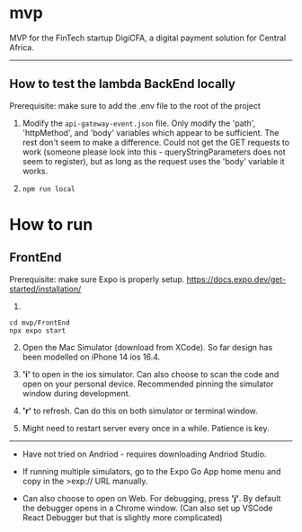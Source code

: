 # mvp

MVP for the FinTech startup DigiCFA, a digital payment solution for Central Africa. 

---

## How to test the lambda BackEnd locally

Prerequisite: make sure to add the .env file to the root of the project

1. Modify the ```api-gateway-event.json``` file. Only modify the 'path', 'httpMethod', and 'body' variables which appear to be sufficient. The rest don't seem to make a difference. Could not get the GET requests to work (someone please look into this - queryStringParameters does not seem to register), but as long as the request uses the 'body' variable it works.

2. ```npm run local```



# How to run

## FrontEnd

Prerequisite: make sure Expo is properly setup. https://docs.expo.dev/get-started/installation/

1. 
```
cd mvp/FrontEnd
npx expo start
```

2. Open the Mac Simulator (download from XCode). So far design has been modelled on iPhone 14 ios 16.4.

3. **'i'** to open in the ios simulator. Can also choose to scan the code and open on your personal device. Recommended pinning the simulator window during development.

4. **'r'** to refresh. Can do this on both simulator or terminal window.
   
5. Might need to restart server every once in a while. Patience is key.

---

- Have not tried on Andriod - requires downloading Andriod Studio.
  
- If running multiple simulators, go to the Expo Go App home menu and copy in the >exp:// URL manually.
  
- Can also choose to open on Web. For debugging, press **'j'**. By default the debugger opens in a Chrome window. (Can also set up VSCode React Debugger but that is slightly more complicated)
